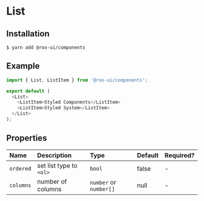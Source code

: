 # List

<!-- STORY -->

## Installation

```shell
$ yarn add @roo-ui/components
```

## Example

```js
import { List, ListItem } from '@roo-ui/components';

export default (
  <List>
    <ListItem>Styled Components</ListItem>
    <ListItem>Styled System</ListItem>
  </List>
);
```

## Properties

| Name      | Description             | Type                   | Default | Required? |
| :-------- | :---------------------- | :--------------------- | :------ | :-------- |
| `ordered` | set list type to `<ol>` | `bool`                 | false   | -         |
| `columns` | number of columns       | `number` or `number[]` | null    | -         |
